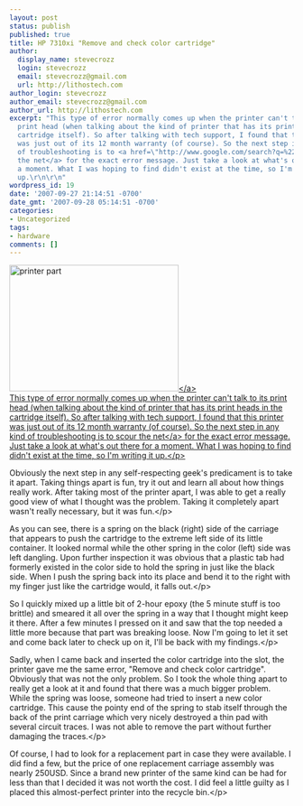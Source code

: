 ```yaml
---
layout: post
status: publish
published: true
title: HP 7310xi "Remove and check color cartridge"
author:
  display_name: stevecrozz
  login: stevecrozz
  email: stevecrozz@gmail.com
  url: http://lithostech.com
author_login: stevecrozz
author_email: stevecrozz@gmail.com
author_url: http://lithostech.com
excerpt: "This type of error normally comes up when the printer can't talk to its
  print head (when talking about the kind of printer that has its print heads in the
  cartridge itself). So after talking with tech support, I found that this printer
  was just out of its 12 month warranty (of course). So the next step in any kind
  of troubleshooting is to <a href=\"http://www.google.com/search?q=%22remove+and+check+color+cartridge%22\">scour
  the net</a> for the exact error message. Just take a look at what's out there for
  a moment. What I was hoping to find didn't exist at the time, so I'm writing it
  up.\r\n\r\n"
wordpress_id: 19
date: '2007-09-27 21:14:51 -0700'
date_gmt: '2007-09-28 05:14:51 -0700'
categories:
- Uncategorized
tags:
- hardware
comments: []
---
```

<p><a href="http:&#47;&#47;lithostech.com&#47;wp-content&#47;uploads&#47;2007&#47;09&#47;fixed-hp-printer.jpg"><img src="http:&#47;&#47;lithostech.com&#47;wp-content&#47;uploads&#47;2007&#47;09&#47;fixed-hp-printer-300x224.jpg" alt="printer part" title="fixed-hp-printer" width="300" height="224" class="alignright size-medium wp-image-200" &#47;><&#47;a><br />
This type of error normally comes up when the printer can't talk to its print head (when talking about the kind of printer that has its print heads in the cartridge itself). So after talking with tech support, I found that this printer was just out of its 12 month warranty (of course). So the next step in any kind of troubleshooting is to <a href="http:&#47;&#47;www.google.com&#47;search?q=%22remove+and+check+color+cartridge%22">scour the net<&#47;a> for the exact error message. Just take a look at what's out there for a moment. What I was hoping to find didn't exist at the time, so I'm writing it up.<&#47;p><br />
<a id="more"></a><a id="more-19"></a></p>
<p>Obviously the next step in any self-respecting geek's predicament is to take it apart. Taking things apart is fun, try it out and learn all about how things really work. After taking most of the printer apart, I was able to get a really good view of what I thought was the problem. Taking it completely apart wasn't really necessary, but it was fun.<&#47;p></p>
<p>As you can see, there is a spring on the black (right) side of the carriage that appears to push the cartridge to the extreme left side of its little container. It looked normal while the other spring in the color (left) side was left dangling. Upon further inspection it was obvious that a plastic tab had formerly existed in the color side to hold the spring in just like the black side. When I push the spring back into its place and bend it to the right with my finger just like the cartridge would, it falls out.<&#47;p></p>
<p>So I quickly mixed up a little bit of 2-hour epoxy (the 5 minute stuff is too brittle) and smeared it all over the spring in a way that I thought might keep it there. After a few minutes I pressed on it and saw that the top needed a little more because that part was breaking loose. Now I'm going to let it set and come back later to check up on it, I'll be back with my findings.<&#47;p></p>
<p>Sadly, when I came back and inserted the color cartridge into the slot, the printer gave me the same error, "Remove and check color cartridge". Obviously that was not the only problem. So I took the whole thing apart to really get a look at it and found that there was a much bigger problem. While the spring was loose, someone had tried to insert a new color cartridge. This cause the pointy end of the spring to stab itself through the back of the print carriage which very nicely destroyed a thin pad with several circuit traces. I was not able to remove the part without further damaging the traces.<&#47;p></p>
<p>Of course, I had to look for a replacement part in case they were available. I did find a few, but the price of one replacement carriage assembly was nearly 250USD. Since a brand new printer of the same kind can be had for less than that I decided it was not worth the cost. I did feel a little guilty as I placed this almost-perfect printer into the recycle bin.<&#47;p></p>
